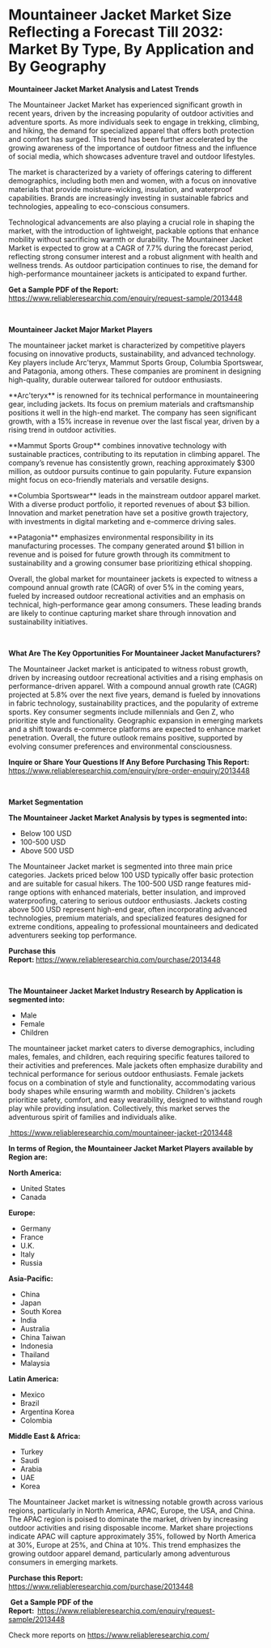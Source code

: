 <p><h1>Mountaineer Jacket Market Size Reflecting a Forecast Till 2032: Market By Type, By Application and By Geography</h1></p><p><strong>Mountaineer Jacket Market Analysis and Latest Trends</strong></p>
<p><p>The Mountaineer Jacket Market has experienced significant growth in recent years, driven by the increasing popularity of outdoor activities and adventure sports. As more individuals seek to engage in trekking, climbing, and hiking, the demand for specialized apparel that offers both protection and comfort has surged. This trend has been further accelerated by the growing awareness of the importance of outdoor fitness and the influence of social media, which showcases adventure travel and outdoor lifestyles.</p><p>The market is characterized by a variety of offerings catering to different demographics, including both men and women, with a focus on innovative materials that provide moisture-wicking, insulation, and waterproof capabilities. Brands are increasingly investing in sustainable fabrics and technologies, appealing to eco-conscious consumers.</p><p>Technological advancements are also playing a crucial role in shaping the market, with the introduction of lightweight, packable options that enhance mobility without sacrificing warmth or durability. The Mountaineer Jacket Market is expected to grow at a CAGR of 7.7% during the forecast period, reflecting strong consumer interest and a robust alignment with health and wellness trends. As outdoor participation continues to rise, the demand for high-performance mountaineer jackets is anticipated to expand further.</p></p>
<p><strong>Get a Sample PDF of the Report:&nbsp;</strong> <a href="https://www.reliableresearchiq.com/enquiry/request-sample/2013448?utm_campaign=3513&utm_medium=2&utm_source=Github&utm_content=ia&utm_term=05042025&utm_id=mountaineer-jacket">https://www.reliableresearchiq.com/enquiry/request-sample/2013448</a></p>
<p>&nbsp;</p>
<p><strong>Mountaineer Jacket Major Market Players</strong></p>
<p><p>The mountaineer jacket market is characterized by competitive players focusing on innovative products, sustainability, and advanced technology. Key players include Arc'teryx, Mammut Sports Group, Columbia Sportswear, and Patagonia, among others. These companies are prominent in designing high-quality, durable outerwear tailored for outdoor enthusiasts.</p><p>**Arc'teryx** is renowned for its technical performance in mountaineering gear, including jackets. Its focus on premium materials and craftsmanship positions it well in the high-end market. The company has seen significant growth, with a 15% increase in revenue over the last fiscal year, driven by a rising trend in outdoor activities.</p><p>**Mammut Sports Group** combines innovative technology with sustainable practices, contributing to its reputation in climbing apparel. The company’s revenue has consistently grown, reaching approximately $300 million, as outdoor pursuits continue to gain popularity. Future expansion might focus on eco-friendly materials and versatile designs.</p><p>**Columbia Sportswear** leads in the mainstream outdoor apparel market. With a diverse product portfolio, it reported revenues of about $3 billion. Innovation and market penetration have set a positive growth trajectory, with investments in digital marketing and e-commerce driving sales.</p><p>**Patagonia** emphasizes environmental responsibility in its manufacturing processes. The company generated around $1 billion in revenue and is poised for future growth through its commitment to sustainability and a growing consumer base prioritizing ethical shopping.</p><p>Overall, the global market for mountaineer jackets is expected to witness a compound annual growth rate (CAGR) of over 5% in the coming years, fueled by increased outdoor recreational activities and an emphasis on technical, high-performance gear among consumers. These leading brands are likely to continue capturing market share through innovation and sustainability initiatives.</p></p>
<p>&nbsp;</p>
<p><strong>What Are The Key Opportunities For Mountaineer Jacket Manufacturers?</strong></p>
<p><p>The Mountaineer Jacket market is anticipated to witness robust growth, driven by increasing outdoor recreational activities and a rising emphasis on performance-driven apparel. With a compound annual growth rate (CAGR) projected at 5.8% over the next five years, demand is fueled by innovations in fabric technology, sustainability practices, and the popularity of extreme sports. Key consumer segments include millennials and Gen Z, who prioritize style and functionality. Geographic expansion in emerging markets and a shift towards e-commerce platforms are expected to enhance market penetration. Overall, the future outlook remains positive, supported by evolving consumer preferences and environmental consciousness.</p></p>
<p><strong>Inquire or Share Your Questions If Any Before Purchasing This Report:</strong> <a href="https://www.reliableresearchiq.com/enquiry/pre-order-enquiry/2013448?utm_campaign=3513&utm_medium=2&utm_source=Github&utm_content=ia&utm_term=05042025&utm_id=mountaineer-jacket">https://www.reliableresearchiq.com/enquiry/pre-order-enquiry/2013448</a></p>
<p>&nbsp;</p>
<p><strong>Market Segmentation</strong></p>
<p><strong>The Mountaineer Jacket Market Analysis by types is segmented into:</strong></p>
<p><ul><li>Below 100 USD</li><li>100-500 USD</li><li>Above 500 USD</li></ul></p>
<p><p>The Mountaineer Jacket market is segmented into three main price categories. Jackets priced below 100 USD typically offer basic protection and are suitable for casual hikers. The 100-500 USD range features mid-range options with enhanced materials, better insulation, and improved waterproofing, catering to serious outdoor enthusiasts. Jackets costing above 500 USD represent high-end gear, often incorporating advanced technologies, premium materials, and specialized features designed for extreme conditions, appealing to professional mountaineers and dedicated adventurers seeking top performance.</p></p>
<p><strong>Purchase this Report:&nbsp;</strong><a href="https://www.reliableresearchiq.com/purchase/2013448?utm_campaign=3513&utm_medium=2&utm_source=Github&utm_content=ia&utm_term=05042025&utm_id=mountaineer-jacket">https://www.reliableresearchiq.com/purchase/2013448</a></p>
<p>&nbsp;</p>
<p><strong>The Mountaineer Jacket Market Industry Research by Application is segmented into:</strong></p>
<p><ul><li>Male</li><li>Female</li><li>Children</li></ul></p>
<p><p>The mountaineer jacket market caters to diverse demographics, including males, females, and children, each requiring specific features tailored to their activities and preferences. Male jackets often emphasize durability and technical performance for serious outdoor enthusiasts. Female jackets focus on a combination of style and functionality, accommodating various body shapes while ensuring warmth and mobility. Children's jackets prioritize safety, comfort, and easy wearability, designed to withstand rough play while providing insulation. Collectively, this market serves the adventurous spirit of families and individuals alike.</p></p>
<p><a href="https://www.reliableresearchiq.com/mountaineer-jacket-r2013448?utm_campaign=3513&utm_medium=2&utm_source=Github&utm_content=ia&utm_term=05042025&utm_id=mountaineer-jacket">&nbsp;https://www.reliableresearchiq.com/mountaineer-jacket-r2013448</a></p>
<p><strong>In terms of Region, the Mountaineer Jacket Market Players available by Region are:</strong></p>
<p>
    <p> <strong> North America: </strong>
        <ul>
            <li>United States</li>
            <li>Canada</li>
        </ul>
        </p> 
    <p> <strong> Europe: </strong>
        <ul>
            <li>Germany</li>
            <li>France</li>
            <li>U.K.</li>
            <li>Italy</li>
            <li>Russia</li>
        </ul>
        </p> 
    <p> <strong> Asia-Pacific: </strong>
        <ul>
            <li>China</li>
            <li>Japan</li>
            <li>South Korea</li>
            <li>India</li>
            <li>Australia</li>
            <li>China Taiwan</li>
            <li>Indonesia</li>
            <li>Thailand</li>
            <li>Malaysia</li>
        </ul>
        </p> 
    <p> <strong> Latin America: </strong>
        <ul>
            <li>Mexico</li>
            <li>Brazil</li>
            <li>Argentina Korea</li>
            <li>Colombia</li>
        </ul>
        </p> 
    <p> <strong> Middle East & Africa: </strong>
        <ul>
            <li>Turkey</li>
            <li>Saudi</li>
            <li>Arabia</li>
            <li>UAE</li>
            <li>Korea</li>
        </ul>
    </p>
    </p>
<p><p>The Mountaineer Jacket market is witnessing notable growth across various regions, particularly in North America, APAC, Europe, the USA, and China. The APAC region is poised to dominate the market, driven by increasing outdoor activities and rising disposable income. Market share projections indicate APAC will capture approximately 35%, followed by North America at 30%, Europe at 25%, and China at 10%. This trend emphasizes the growing outdoor apparel demand, particularly among adventurous consumers in emerging markets.</p></p>
<p><strong>Purchase this Report: </strong><a href="https://www.reliableresearchiq.com/purchase/2013448?utm_campaign=3513&utm_medium=2&utm_source=Github&utm_content=ia&utm_term=05042025&utm_id=mountaineer-jacket">https://www.reliableresearchiq.com/purchase/2013448</a></p>
<p>&nbsp;<strong>Get a Sample PDF of the Report:&nbsp;&nbsp;</strong><a href="https://www.reliableresearchiq.com/enquiry/request-sample/2013448?utm_campaign=3513&utm_medium=2&utm_source=Github&utm_content=ia&utm_term=05042025&utm_id=mountaineer-jacket">https://www.reliableresearchiq.com/enquiry/request-sample/2013448</a></p>
<p><strong></strong></p>
<p>Check more reports on <a href="https://www.reliableresearchiq.com/?utm_campaign=3513&utm_medium=2&utm_source=Github&utm_content=ia&utm_term=05042025&utm_id=mountaineer-jacket">https://www.reliableresearchiq.com/</a></p>